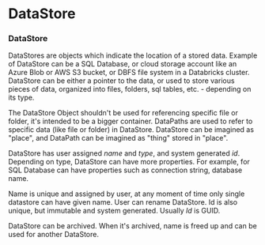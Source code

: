 # DataStore

### DataStore

DataStores are objects which indicate the location of a stored data. Example of DataStore can be a SQL Database, or cloud storage account like an Azure Blob or AWS S3 bucket, or DBFS file system in a Databricks cluster. DataStore can be either a pointer to the data, or used to store various pieces of data, organized into files, folders, sql tables, etc. - depending on its type.

The DataStore Object shouldn't be used for referencing specific file or folder, it's intended to be a bigger container. DataPaths are used to refer to specific data (like file or folder)  in DataStore. DataStore can be imagined as "place", and DataPath can be imagined as "thing" stored in "place".

DataStore has user assigned *name* and *type*, and system generated *id*. Depending on type, DataStore can have more properties. For example, for SQL Database can have properties such as connection string, database name.

Name is unique and assigned by user, at any moment of time only single datastore can have given name. User can rename DataStore. Id is also unique, but immutable and system generated. Usually *Id* is GUID.

DataStore can be archived. When it's archived, name is freed up and can be used for another DataStore.
